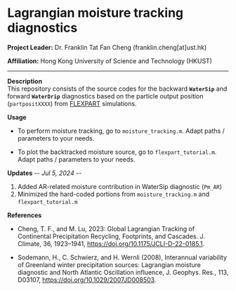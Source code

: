 # Lagrangian moisture tracking diagnostics

**Project Leader:** Dr. Franklin Tat Fan Cheng (franklin.cheng[at]ust.hk)

**Affiliation:** Hong Kong University of Science and Technology (HKUST)

---

**Description**  
This repository consists of the source codes for the backward **`WaterSip`** and forward **`WaterDrip`** diagnostics based on the particle output position (`partpositXXXX`) from [FLEXPART](https://www.flexpart.eu/) simulations. 

**Usage**  
- To perform moisture tracking, go to `moisture_tracking.m`. Adapt paths / parameters to your needs.

- To plot the backtracked moisture source, go to `flexpart_tutorial.m`. Adapt paths / parameters to your needs.


**Updates** 
*-- Jul 5, 2024 --*
1. Added AR-related moisture contribution in WaterSip diagnostic (`Pm_AR`)
2. Minimized the hard-coded portions from `moisture_tracking.m` and `flexpart_tutorial.m`


**References** 

- Cheng, T. F., and M. Lu, 2023: Global Lagrangian Tracking of Continental Precipitation Recycling, Footprints, and Cascades. J. Climate, 36, 1923–1941, https://doi.org/10.1175/JCLI-D-22-0185.1.

- Sodemann, H., C. Schwierz, and H. Wernli (2008), Interannual variability of Greenland winter precipitation sources: Lagrangian moisture diagnostic and North Atlantic Oscillation influence, J. Geophys. Res., 113, D03107, https://doi.org/10.1029/2007JD008503.
